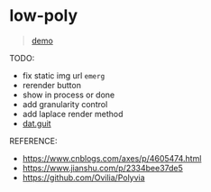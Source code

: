 # low-poly

> [demo](https://dashdotdawn.github.io/animations/low-poly/dist/index.html)

TODO:

- fix static img url `emerg`
- rerender button
- show in process or done
- add granularity control
- add laplace render method
- [dat.guit](https://github.com/dataarts/dat.gui)


REFERENCE:

- <https://www.cnblogs.com/axes/p/4605474.html>
- <https://www.jianshu.com/p/2334bee37de5>
- <https://github.com/Ovilia/Polyvia>

